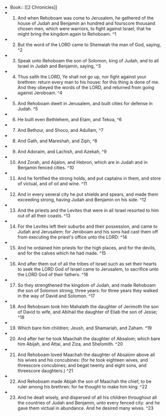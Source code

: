 - Book:: [[2 Chronicles]]
- 1. And when Rehoboam was come to Jerusalem, he gathered of the house of Judah and Benjamin an hundred and fourscore thousand chosen men, which were warriors, to fight against Israel, that he might bring the kingdom again to Rehoboam. ^1
- 2. But the word of the LORD came to Shemaiah the man of God, saying, ^2
- 3. Speak unto Rehoboam the son of Solomon, king of Judah, and to all Israel in Judah and Benjamin, saying, ^3
- 4. Thus saith the LORD, Ye shall not go up, nor fight against your brethren: return every man to his house: for this thing is done of me. And they obeyed the words of the LORD, and returned from going against Jeroboam. ^4
- 5. And Rehoboam dwelt in Jerusalem, and built cities for defense in Judah. ^5
- 6. He built even Bethlehem, and Etam, and Tekoa, ^6
- 7. And Bethzur, and Shoco, and Adullam, ^7
- 8. And Gath, and Mareshah, and Ziph, ^8
- 9. And Adoraim, and Lachish, and Azekah, ^9
- 10. And Zorah, and Aijalon, and Hebron, which are in Judah and in Benjamin fenced cities. ^10
- 11. And he fortified the strong holds, and put captains in them, and store of victual, and of oil and wine. ^11
- 12. And in every several city he put shields and spears, and made them exceeding strong, having Judah and Benjamin on his side. ^12
- 13. And the priests and the Levites that were in all Israel resorted to him out of all their coasts. ^13
- 14. For the Levites left their suburbs and their possession, and came to Judah and Jerusalem: for Jeroboam and his sons had cast them off from executing the priest's office unto the LORD: ^14
- 15. And he ordained him priests for the high places, and for the devils, and for the calves which he had made. ^15
- 16. And after them out of all the tribes of Israel such as set their hearts to seek the LORD God of Israel came to Jerusalem, to sacrifice unto the LORD God of their fathers. ^16
- 17. So they strengthened the kingdom of Judah, and made Rehoboam the son of Solomon strong, three years: for three years they walked in the way of David and Solomon. ^17
- 18. And Rehoboam took him Mahalath the daughter of Jerimoth the son of David to wife, and Abihail the daughter of Eliab the son of Jesse; ^18
- 19. Which bare him children; Jeush, and Shamariah, and Zaham. ^19
- 20. And after her he took Maachah the daughter of Absalom; which bare him Abijah, and Attai, and Ziza, and Shelomith. ^20
- 21. And Rehoboam loved Maachah the daughter of Absalom above all his wives and his concubines: (for he took eighteen wives, and threescore concubines; and begat twenty and eight sons, and threescore daughters.) ^21
- 22. And Rehoboam made Abijah the son of Maachah the chief, to be ruler among his brethren: for he thought to make him king. ^22
- 23. And he dealt wisely, and dispersed of all his children throughout all the countries of Judah and Benjamin, unto every fenced city: and he gave them victual in abundance. And he desired many wives. ^23
